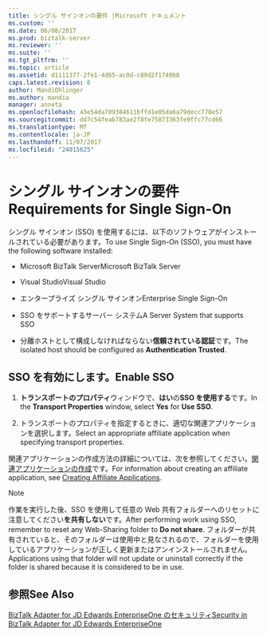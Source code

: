 ```yaml
---
title: シングル サインオンの要件 |Microsoft ドキュメント
ms.custom: ''
ms.date: 06/08/2017
ms.prod: biztalk-server
ms.reviewer: ''
ms.suite: ''
ms.tgt_pltfrm: ''
ms.topic: article
ms.assetid: d1111377-2fe1-4d65-ac0d-c89d2f1740b8
caps.latest.revision: 8
author: MandiOhlinger
ms.author: mandia
manager: anneta
ms.openlocfilehash: 43e54da709384611bffd1e05da6a79decc778e57
ms.sourcegitcommit: dd7c54feab783ae2f8fe75873363fe9ffc77cd66
ms.translationtype: MT
ms.contentlocale: ja-JP
ms.lasthandoff: 11/07/2017
ms.locfileid: "24015625"
---
```

# <a name="requirements-for-single-sign-on"></a><span data-ttu-id="32de8-102">シングル サインオンの要件</span><span class="sxs-lookup"><span data-stu-id="32de8-102">Requirements for Single Sign-On</span></span>
<span data-ttu-id="32de8-103">シングル サインオン (SSO) を使用するには、以下のソフトウェアがインストールされている必要があります。</span><span class="sxs-lookup"><span data-stu-id="32de8-103">To use Single Sign-On (SSO), you must have the following software installed:</span></span>  
  
-   <span data-ttu-id="32de8-104">Microsoft BizTalk Server</span><span class="sxs-lookup"><span data-stu-id="32de8-104">Microsoft BizTalk Server</span></span>
  
-   <span data-ttu-id="32de8-105">Visual Studio</span><span class="sxs-lookup"><span data-stu-id="32de8-105">Visual Studio</span></span>  
  
-   <span data-ttu-id="32de8-106">エンタープライズ シングル サインオン</span><span class="sxs-lookup"><span data-stu-id="32de8-106">Enterprise Single Sign-On</span></span>  
  
-   <span data-ttu-id="32de8-107">SSO をサポートするサーバー システム</span><span class="sxs-lookup"><span data-stu-id="32de8-107">A Server System that supports SSO</span></span>  
  
-   <span data-ttu-id="32de8-108">分離ホストとして構成しなければならない**信頼されている認証**です。</span><span class="sxs-lookup"><span data-stu-id="32de8-108">The isolated host should be configured as **Authentication Trusted**.</span></span>  
  
## <a name="enable-sso"></a><span data-ttu-id="32de8-109">SSO を有効にします。</span><span class="sxs-lookup"><span data-stu-id="32de8-109">Enable SSO</span></span>  
  
1.  <span data-ttu-id="32de8-110">**トランスポートのプロパティ**ウィンドウで、**はい**の**SSO を使用する**です。</span><span class="sxs-lookup"><span data-stu-id="32de8-110">In the **Transport Properties** window, select **Yes** for **Use SSO**.</span></span>  
  
2.  <span data-ttu-id="32de8-111">トランスポートのプロパティを指定するときに、適切な関連アプリケーションを選択します。</span><span class="sxs-lookup"><span data-stu-id="32de8-111">Select an appropriate affiliate application when specifying transport properties.</span></span>  
  
 <span data-ttu-id="32de8-112">関連アプリケーションの作成方法の詳細については、次を参照してください。[関連アプリケーションの作成](../core/creating-affiliate-applications4.md)です。</span><span class="sxs-lookup"><span data-stu-id="32de8-112">For information about creating an affiliate application, see [Creating Affiliate Applications](../core/creating-affiliate-applications4.md).</span></span>  
  
> [!NOTE]
>  <span data-ttu-id="32de8-113">作業を実行した後、SSO を使用して任意の Web 共有フォルダーへのリセットに注意してください**を共有しない**です。</span><span class="sxs-lookup"><span data-stu-id="32de8-113">After performing work using SSO, remember to reset any Web-Sharing folder to **Do not share**.</span></span> <span data-ttu-id="32de8-114">フォルダーが共有されていると、そのフォルダーは使用中と見なされるので、フォルダーを使用しているアプリケーションが正しく更新またはアンインストールされません。</span><span class="sxs-lookup"><span data-stu-id="32de8-114">Applications using that folder will not update or uninstall correctly if the folder is shared because it is considered to be in use.</span></span>  
  
## <a name="see-also"></a><span data-ttu-id="32de8-115">参照</span><span class="sxs-lookup"><span data-stu-id="32de8-115">See Also</span></span>  
 [<span data-ttu-id="32de8-116">BizTalk Adapter for JD Edwards EnterpriseOne のセキュリティ</span><span class="sxs-lookup"><span data-stu-id="32de8-116">Security in BizTalk Adapter for JD Edwards EnterpriseOne</span></span>](../core/security-in-biztalk-adapter-for-jd-edwards-enterpriseone.md)